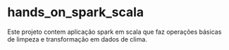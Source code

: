 # hands_on_spark_scala
Este projeto contem aplicação spark em scala que faz operações básicas de limpeza e transformação em dados de clima.
